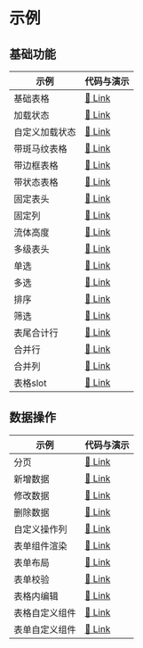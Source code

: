 # 示例

## 基础功能

| 示例 | 代码与演示 |
| --- | --- |
| 基础表格 | [:link: Link](https://d2admin.fairyever.com/#/demo/d2-crud/demo1) |
| 加载状态 | [:link: Link](https://d2admin.fairyever.com/#/demo/d2-crud/demo27) |
| 自定义加载状态 | [:link: Link](https://d2admin.fairyever.com/#/demo/d2-crud/demo28) |
| 带斑马纹表格 | [:link: Link](https://d2admin.fairyever.com/#/demo/d2-crud/demo2) |
| 带边框表格 | [:link: Link](https://d2admin.fairyever.com/#/demo/d2-crud/demo3) |
| 带状态表格 | [:link: Link](https://d2admin.fairyever.com/#/demo/d2-crud/demo4) |
| 固定表头 | [:link: Link](https://d2admin.fairyever.com/#/demo/d2-crud/demo5) |
| 固定列 | [:link: Link](https://d2admin.fairyever.com/#/demo/d2-crud/demo6) |
| 流体高度 | [:link: Link](https://d2admin.fairyever.com/#/demo/d2-crud/demo7) |
| 多级表头 | [:link: Link](https://d2admin.fairyever.com/#/demo/d2-crud/demo8) |
| 单选 | [:link: Link](https://d2admin.fairyever.com/#/demo/d2-crud/demo9) |
| 多选 | [:link: Link](https://d2admin.fairyever.com/#/demo/d2-crud/demo10) |
| 排序 | [:link: Link](https://d2admin.fairyever.com/#/demo/d2-crud/demo11) |
| 筛选 | [:link: Link](https://d2admin.fairyever.com/#/demo/d2-crud/demo12) |
| 表尾合计行 | [:link: Link](https://d2admin.fairyever.com/#/demo/d2-crud/demo13) |
| 合并行 | [:link: Link](https://d2admin.fairyever.com/#/demo/d2-crud/demo14) |
| 合并列 | [:link: Link](https://d2admin.fairyever.com/#/demo/d2-crud/demo15) |
| 表格slot | [:link: Link](https://d2admin.fairyever.com/#/demo/d2-crud/demo24) |

## 数据操作

| 示例 | 代码与演示 |
| --- | --- |
| 分页 | [:link: Link](https://d2admin.fairyever.com/#/demo/d2-crud/demo29) |
| 新增数据 | [:link: Link](https://d2admin.fairyever.com/#/demo/d2-crud/demo16) |
| 修改数据 | [:link: Link](https://d2admin.fairyever.com/#/demo/d2-crud/demo17) |
| 删除数据 | [:link: Link](https://d2admin.fairyever.com/#/demo/d2-crud/demo18) |
| 自定义操作列 | [:link: Link](https://d2admin.fairyever.com/#/demo/d2-crud/demo19) |
| 表单组件渲染 | [:link: Link](https://d2admin.fairyever.com/#/demo/d2-crud/demo20) |
| 表单布局 | [:link: Link](https://d2admin.fairyever.com/#/demo/d2-crud/demo21) |
| 表单校验 | [:link: Link](https://d2admin.fairyever.com/#/demo/d2-crud/demo22) |
| 表格内编辑 | [:link: Link](https://d2admin.fairyever.com/#/demo/d2-crud/demo23) |
| 表格自定义组件 | [:link: Link](https://d2admin.fairyever.com/#/demo/d2-crud/demo25) |
| 表单自定义组件 | [:link: Link](https://d2admin.fairyever.com/#/demo/d2-crud/demo26) |
